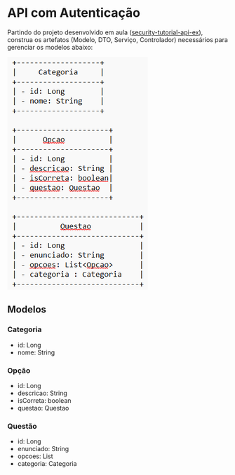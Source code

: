 # API com Autenticação

Partindo do projeto desenvolvido em aula ([security-tutorial-api-ex](https://github.com/marcoweb/security-tutorial-api-ex)), construa os artefatos (Modelo, DTO, Serviço, Controlador) necessários para gerenciar os modelos abaixo:

![Modelos](image.png)

## Modelos

### Categoria

* id: Long
* nome: String

### Opção

* id: Long
* descricao: String
* isCorreta: boolean
* questao: Questao

### Questão

* id: Long
* enunciado: String
* opcoes: List<Opcao>
* categoria: Categoria
